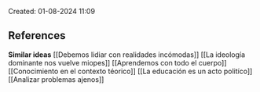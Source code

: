 Created: 01-08-2024 11:09


## <span class="green"> **References**</span>
<span class="blue"> **Similar ideas** </span>
[[Debemos lidiar con realidades incómodas]]
[[La ideología dominante nos vuelve miopes]]
[[Aprendemos con todo el cuerpo]]
[[Conocimiento en el contexto téorico]]
[[La educación es un acto politíco]]
[[Analizar problemas ajenos]]
